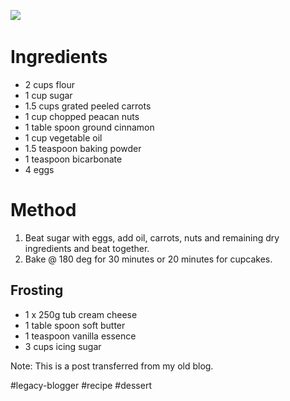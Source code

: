 <!--
date: '2009-01-28'
published: true
slug: 2009-01-recipe-carrot-cake
time_to_read: 5
title: 'Recipe: Carrot Cake'
-->

[![](http://farm4.static.flickr.com/3425/3233893241_b219022f14.jpg)](http://www.flickr.com/photos/yusufk/3233893241/ "photo sharing")   
# Ingredients  
  
- 2 cups flour  
- 1 cup sugar  
- 1.5 cups grated peeled carrots  
- 1 cup chopped peacan nuts  
- 1 table spoon ground cinnamon  
- 1 cup vegetable oil  
- 1.5 teaspoon baking powder  
- 1 teaspoon bicarbonate  
- 4 eggs  

# Method  
1. Beat sugar with eggs, add oil, carrots, nuts and remaining dry ingredients and beat together.  
2. Bake @ 180 deg for 30 minutes or 20 minutes for cupcakes.  
  
## Frosting  
- 1 x 250g tub cream cheese  
- 1 table spoon soft butter  
- 1 teaspoon vanilla essence  
- 3 cups icing sugar

Note: This is a post transferred from my old blog.

#legacy-blogger #recipe #dessert